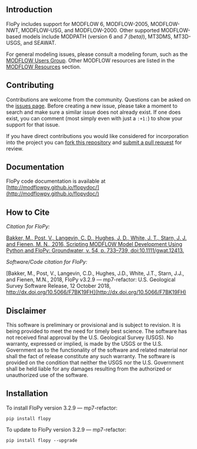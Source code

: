 Introduction
-----------------------------------------------

FloPy includes support for MODFLOW 6, MODFLOW-2005, MODFLOW-NWT, MODFLOW-USG, and MODFLOW-2000. Other supported MODFLOW-based models include MODPATH (version 6 and *7 (beta)*), MT3DMS, MT3D-USGS, and SEAWAT.

For general modeling issues, please consult a modeling forum, such as the [MODFLOW Users Group](https://groups.google.com/forum/#!forum/modflow).  Other MODFLOW resources are listed in the [MODFLOW Resources](https://github.com/modflowpy/flopy#modflow-resources) section.


Contributing
------------------------------------------------

Contributions are welcome from the community. Questions can be asked on the [issues page](https://github.com/modflowpy/flopy/issues). Before creating a new issue, please take a  moment to search and make sure a similar issue does not already exist. If one does exist, you can comment (most simply even with just a `:+1:`) to show your support for that issue.

If you have direct contributions you would like considered for incorporation into the project you can [fork this repository](https://help.github.com/articles/fork-a-repo/) and [submit a pull request](https://help.github.com/articles/about-pull-requests/) for review.


Documentation
-----------------------------------------------

FloPy code documentation is available at [http://modflowpy.github.io/flopydoc/](http://modflowpy.github.io/flopydoc/)


How to Cite
-----------------------------------------------

*Citation for FloPy:*

[Bakker, M., Post, V., Langevin, C. D., Hughes, J. D., White, J. T., Starn, J. J. and Fienen, M. N., 2016, Scripting MODFLOW Model Development Using Python and FloPy: Groundwater, v. 54, p. 733–739, doi:10.1111/gwat.12413.](http://dx.doi.org/10.1111/gwat.12413)

*Software/Code citation for FloPy:*

[Bakker, M., Post, V., Langevin, C.D., Hughes, J.D., White, J.T., Starn, J.J., and Fienen, M.N., 2018, FloPy v3.2.9 &mdash; mp7-refactor: U.S. Geological Survey Software Release, 12 October 2018, http://dx.doi.org/10.5066/F7BK19FH](http://dx.doi.org/10.5066/F7BK19FH)


Disclaimer
----------

This software is preliminary or provisional and is subject to revision. It is
being provided to meet the need for timely best science. The software has not
received final approval by the U.S. Geological Survey (USGS). No warranty,
expressed or implied, is made by the USGS or the U.S. Government as to the
functionality of the software and related material nor shall the fact of release
constitute any such warranty. The software is provided on the condition that
neither the USGS nor the U.S. Government shall be held liable for any damages
resulting from the authorized or unauthorized use of the software.

Installation
-----------------------------------------------
To install FloPy version 3.2.9 &mdash; mp7-refactor:
```
pip install flopy
```

To update to FloPy version 3.2.9 &mdash; mp7-refactor:
```
pip install flopy --upgrade
```
